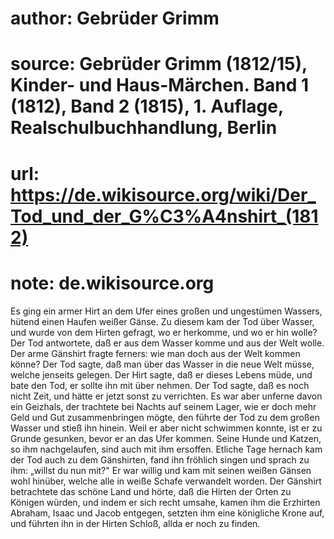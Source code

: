 # author: Gebrüder Grimm
# source: Gebrüder Grimm (1812/15), Kinder- und Haus-Märchen. Band 1 (1812), Band 2 (1815), 1. Auflage, Realschulbuchhandlung, Berlin
# url: https://de.wikisource.org/wiki/Der_Tod_und_der_G%C3%A4nshirt_(1812)
# note: de.wikisource.org

Es ging ein armer Hirt an dem Ufer eines großen und ungestümen Wassers, hütend einen Haufen weißer Gänse. Zu diesem kam der Tod über Wasser, und wurde von dem Hirten gefragt, wo er herkomme, und wo er hin wolle? Der Tod antwortete, daß er aus dem Wasser komme und aus der Welt wolle. Der arme Gänshirt fragte ferners: wie man doch aus der Welt kommen könne? Der Tod sagte, daß man über das Wasser in die neue Welt müsse, welche jenseits gelegen. Der Hirt sagte, daß er dieses Lebens müde, und bate den Tod, er sollte ihn mit über nehmen. Der Tod sagte, daß es noch nicht Zeit, und hätte er jetzt  sonst zu verrichten. Es war aber unferne davon ein Geizhals, der trachtete bei Nachts auf seinem Lager, wie er doch mehr Geld und Gut zusammenbringen mögte, den führte der Tod zu dem großen Wasser und stieß ihn hinein. Weil er aber nicht schwimmen konnte, ist er zu Grunde gesunken, bevor er an das Ufer kommen. Seine Hunde und Katzen, so ihm nachgelaufen, sind auch mit ihm ersoffen. Etliche Tage hernach kam der Tod auch zu dem Gänshirten, fand ihn fröhlich singen und sprach zu ihm: „willst du nun mit?" Er war willig und kam mit seinen weißen Gänsen wohl hinüber, welche alle in weiße Schafe verwandelt worden. Der Gänshirt betrachtete das schöne Land und hörte, daß die Hirten der Orten zu Königen würden, und indem er sich recht umsahe, kamen ihm die Erzhirten Abraham, Isaac und Jacob entgegen, setzten ihm eine königliche Krone auf, und führten ihn in der Hirten Schloß, allda er noch zu finden. 

